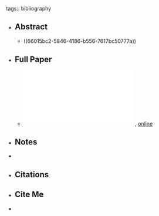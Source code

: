 tags:: bibliography

- ## Abstract
	- ((66015bc2-5846-4186-b556-7617bc50777a))
- ## Full Paper
	- ![local copy](../assets/CRPITV136Whalley_1711365040727_0.pdf) , [online](https://crpit.scem.westernsydney.edu.au/confpapers/CRPITV136Whalley.pdf)
- ## Notes
-
- ## Citations
- ## Cite Me
-